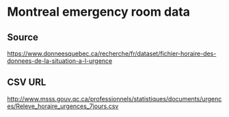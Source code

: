 # Montreal emergency room data


## Source

https://www.donneesquebec.ca/recherche/fr/dataset/fichier-horaire-des-donnees-de-la-situation-a-l-urgence


## CSV URL

http://www.msss.gouv.qc.ca/professionnels/statistiques/documents/urgences/Releve_horaire_urgences_7jours.csv


